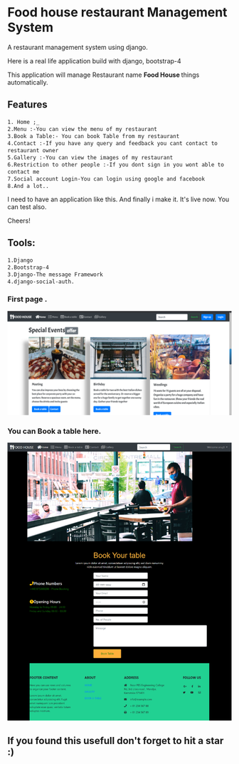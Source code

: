 # Food house restaurant Management System
A restaurant management system using django.

Here is a real life application build with django, bootstrap-4

This application will manage Restaurant name <b>Food House </b> things automatically.

## Features
```
1. Home ;_
2.Menu :-You can view the menu of my restaurant  
3.Book a Table:- You can book Table from my restaurant  
4.Contact :-If you have any query and feedback you cant contact to restaurant owner 
5.Gallery :-You can view the images of my restaurant
6.Restriction to other people :-If you dont sign in you wont able to contact me 
7.Social account Login-You can login using google and facebook
8.And a lot..  
```

I need to have an application like this. And finally i make it. It's live now. You can test also.

Cheers!

## Tools:
```
1.Django
2.Bootstrap-4
3.Django-The message Framework
4.django-social-auth.
```
### First page  .
![Screenshot](screenshot/1.png)
 
 
### You can Book a table here.
![Screenshot](screenshot/Bookatable.png)  
  
 



## If you found this usefull don't forget to hit a star :) 
